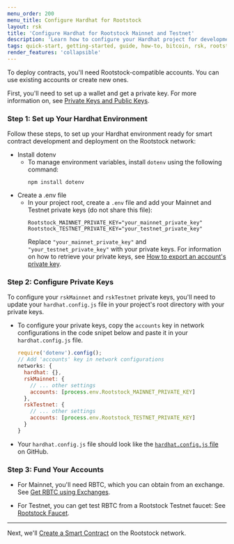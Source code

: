 ```yaml
---
menu_order: 200
menu_title: Configure Hardhat for Rootstock
layout: rsk
title: 'Configure Hardhat for Rootstock Mainnet and Testnet'
description: 'Learn how to configure your Hardhat project for development on Rootstock testnet and mainnet'
tags: quick-start, getting-started, guide, how-to, bitcoin, rsk, rootstock, blockchain
render_features: 'collapsible'
---
```


To deploy contracts, you'll need Rootstock-compatible accounts. You can use existing accounts or create new ones.

First, you'll need to set up a wallet and get a private key. For more information on, see [Private Keys and Public Keys](https://dev.rootstock.io/guides/quickstart/browser/#private-keys-and-public-keys).

### Step 1: Set up Your Hardhat Environment

Follow these steps, to set up your Hardhat environment ready for smart contract development and deployment on the Rootstock network:

[](#top "collapsible")
- Install dotenv 
  - To manage environment variables, install `dotenv` using the following command:
    ```shell
    npm install dotenv
    ```
- Create a .env file
  - In your project root, create a `.env` file and add your Mainnet and Testnet private keys (do not share this file):
    ```shell
    Rootstock_MAINNET_PRIVATE_KEY="your_mainnet_private_key"
    Rootstock_TESTNET_PRIVATE_KEY="your_testnet_private_key"
    ```
    Replace `"your_mainnet_private_key"` and `"your_testnet_private_key"` with your private keys. For information on how to retrieve your private keys, see [How to export an account's private key](https://support.metamask.io/hc/en-us/articles/360015289632-How-to-export-an-account-s-private-key).

### Step 2: Configure Private Keys

To configure your `rskMainnet` and `rskTestnet` private keys, you'll need to update your `hardhat.config.js` file in your project's root directory with your private keys.

- To configure your private keys, copy the `accounts` key in network configurations in the code snipet below and paste it in your `hardhat.config.js` file.

  ```js
  require('dotenv').config();
  // Add 'accounts' key in network configurations
  networks: {
    hardhat: {},
    rskMainnet: {
      // ... other settings
      accounts: [process.env.Rootstock_MAINNET_PRIVATE_KEY]
    },
    rskTestnet: {
      // ... other settings
      accounts: [process.env.Rootstock_TESTNET_PRIVATE_KEY]
    }
  }
  ```

- Your `hardhat.config.js` file should look like the [`hardhat.config.js` file](https://github.com/jesus-iov/rootstock-quick-start-guide/blob/feat/complete/hardhat.config.js) on GitHub.

### Step 3: Fund Your Accounts

- For Mainnet, you'll need RBTC, which you can obtain from an exchange. See [Get RBTC using Exchanges](https://dev.rootstock.io/guides/get-crypto-on-rsk/rbtc-exchanges/).

- For Testnet, you can get test RBTC from a Rootstock Testnet faucet: See [Rootstock Faucet](https://faucet.rootstock.io/).

---
Next, we'll [Create a Smart Contract](/guides/quickstart/hardhat/write-smart-contract/) on the Rootstock network.

